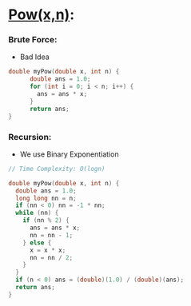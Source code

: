 # [Pow(x,n)](https://takeuforward.org/data-structure/implement-powxn-x-raised-to-the-power-n/):

### Brute Force:
- Bad Idea
```cpp
double myPow(double x, int n) {
      double ans = 1.0;
      for (int i = 0; i < n; i++) {
        ans = ans * x;
      }
      return ans;
}
```

### Recursion:
- We use Binary Exponentiation
```cpp
// Time Complexity: O(logn)

double myPow(double x, int n) {
  double ans = 1.0;
  long long nn = n;
  if (nn < 0) nn = -1 * nn;
  while (nn) {
    if (nn % 2) {
      ans = ans * x;
      nn = nn - 1;
    } else {
      x = x * x;
      nn = nn / 2;
    }
  }
  if (n < 0) ans = (double)(1.0) / (double)(ans);
  return ans;
}
```